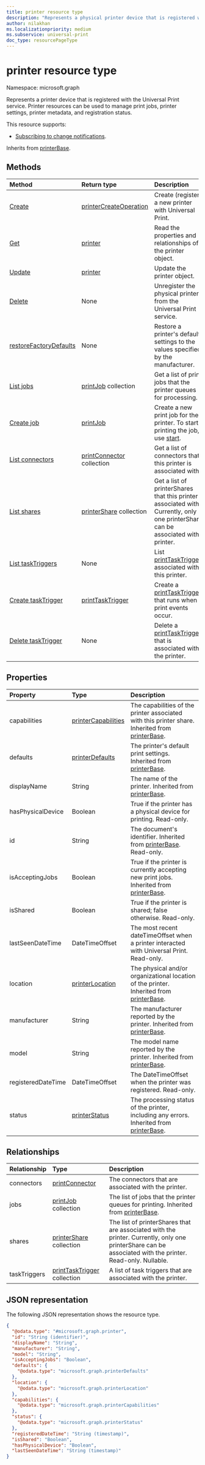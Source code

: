 ```yaml
---
title: printer resource type
description: "Represents a physical printer device that is registered with the Universal Print service. Printer resources can be used to manage print jobs, printer settings, printer metadata, and registration status."
author: nilakhan
ms.localizationpriority: medium
ms.subservice: universal-print
doc_type: resourcePageType
---
```


# printer resource type

Namespace: microsoft.graph

Represents a printer device that is registered with the Universal Print service. Printer resources can be used to manage print jobs, printer settings, printer metadata, and registration status.

This resource supports:
* [Subscribing to change notifications](/graph/universal-print-webhook-notifications).

Inherits from [printerBase](../resources/printerbase.md).

## Methods
|Method|Return type|Description|
|:---|:---|:---|
| [Create](../api/printer-create.md) | [printerCreateOperation](printerCreateOperation.md) | Create (register) a new printer with Universal Print. |
| [Get](../api/printer-get.md) | [printer](printer.md) | Read the properties and relationships of the printer object. |
| [Update](../api/printer-update.md) | [printer](printer.md) | Update the printer object. |
| [Delete](../api/printer-delete.md) | None | Unregister the physical printer from the Universal Print service. |
| [restoreFactoryDefaults](../api/printer-restorefactorydefaults.md) | None | Restore a printer's default settings to the values specified by the manufacturer. |
| [List jobs](../api/printer-list-jobs.md) | [printJob](printjob.md) collection | Get a list of print jobs that the printer queues for processing. |
| [Create job](../api/printer-post-jobs.md) | [printJob](printjob.md) | Create a new print job for the printer. To start printing the job, use [start](../api/printjob-start.md). |
| [List connectors](../api/printer-list-connectors.md) | [printConnector](printconnector.md) collection | Get a list of connectors that this printer is associated with. |
| [List shares](../api/printer-list-shares.md) | [printerShare](printerShare.md) collection | Get a list of printerShares that this printer is associated with. Currently, only one printerShare can be associated with a printer. |
| [List taskTriggers](../api/printer-list-tasktriggers.md) | None | List [printTaskTriggers](printtasktrigger.md) associated with this printer. |
| [Create taskTrigger](../api/printer-post-tasktriggers.md) | [printTaskTrigger](printtasktrigger.md) | Create a [printTaskTrigger](printtasktrigger.md) that runs when print events occur. |
| [Delete taskTrigger](../api/printer-delete-tasktrigger.md) | None | Delete a [printTaskTrigger](printtasktrigger.md) that is associated with the printer. |

## Properties
|Property|Type|Description|
|:---|:---|:---|
|capabilities|[printerCapabilities](printercapabilities.md)|The capabilities of the printer associated with this printer share. Inherited from [printerBase](../resources/printerbase.md).|
|defaults|[printerDefaults](printerdefaults.md)|The printer's default print settings. Inherited from [printerBase](../resources/printerbase.md).|
|displayName|String|The name of the printer. Inherited from [printerBase](../resources/printerbase.md).|
|hasPhysicalDevice|Boolean|True if the printer has a physical device for printing. Read-only.|
|id|String|The document's identifier. Inherited from [printerBase](../resources/printerbase.md). Read-only.|
|isAcceptingJobs|Boolean|True if the printer is currently accepting new print jobs. Inherited from [printerBase](../resources/printerbase.md).|
|isShared|Boolean|True if the printer is shared; false otherwise. Read-only.|
|lastSeenDateTime|DateTimeOffset|The most recent dateTimeOffset when a printer interacted with Universal Print. Read-only.|
|location|[printerLocation](printerlocation.md)|The physical and/or organizational location of the printer. Inherited from [printerBase](../resources/printerbase.md).|
|manufacturer|String|The manufacturer reported by the printer. Inherited from [printerBase](../resources/printerbase.md).|
|model|String|The model name reported by the printer. Inherited from [printerBase](../resources/printerbase.md).|
|registeredDateTime|DateTimeOffset|The DateTimeOffset when the printer was registered. Read-only.|
|status|[printerStatus](printerstatus.md)|The processing status of the printer, including any errors. Inherited from [printerBase](../resources/printerbase.md).|

## Relationships
|Relationship|Type|Description|
|:---|:---|:---|
|connectors|[printConnector](printconnector.md)|The connectors that are associated with the printer.|
|jobs|[printJob](printjob.md) collection| The list of jobs that the printer queues for printing. Inherited from [printerBase](../resources/printerbase.md).|
|shares|[printerShare](printershare.md) collection| The list of printerShares that are associated with the printer. Currently, only one printerShare can be associated with the printer. Read-only. Nullable.|
|taskTriggers|[printTaskTrigger](printtasktrigger.md) collection|A list of task triggers that are associated with the printer.|

## JSON representation
The following JSON representation shows the resource type.
<!-- {
  "blockType": "resource",
  "keyProperty": "id",
  "@odata.type": "microsoft.graph.printer",
  "baseType": "microsoft.graph.printerBase",
  "openType": false
}
-->
``` json
{
  "@odata.type": "#microsoft.graph.printer",
  "id": "String (identifier)",
  "displayName": "String",
  "manufacturer": "String",
  "model": "String",
  "isAcceptingJobs": "Boolean",
  "defaults": {
    "@odata.type": "microsoft.graph.printerDefaults"
  },
  "location": {
    "@odata.type": "microsoft.graph.printerLocation"
  },
  "capabilities": {
    "@odata.type": "microsoft.graph.printerCapabilities"
  },
  "status": {
    "@odata.type": "microsoft.graph.printerStatus"
  },
  "registeredDateTime": "String (timestamp)",
  "isShared": "Boolean",
  "hasPhysicalDevice": "Boolean",
  "lastSeenDateTime": "String (timestamp)"
}
```

